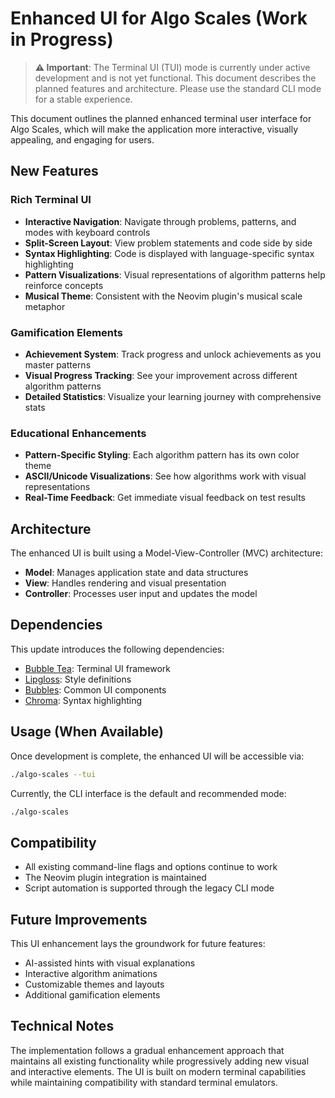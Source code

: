 # Enhanced UI for Algo Scales (Work in Progress)

> **⚠️ Important**: The Terminal UI (TUI) mode is currently under active development and is not yet functional. This document describes the planned features and architecture. Please use the standard CLI mode for a stable experience.

This document outlines the planned enhanced terminal user interface for Algo Scales, which will make the application more interactive, visually appealing, and engaging for users.

## New Features

### Rich Terminal UI

- **Interactive Navigation**: Navigate through problems, patterns, and modes with keyboard controls
- **Split-Screen Layout**: View problem statements and code side by side
- **Syntax Highlighting**: Code is displayed with language-specific syntax highlighting
- **Pattern Visualizations**: Visual representations of algorithm patterns help reinforce concepts
- **Musical Theme**: Consistent with the Neovim plugin's musical scale metaphor

### Gamification Elements

- **Achievement System**: Track progress and unlock achievements as you master patterns
- **Visual Progress Tracking**: See your improvement across different algorithm patterns
- **Detailed Statistics**: Visualize your learning journey with comprehensive stats

### Educational Enhancements

- **Pattern-Specific Styling**: Each algorithm pattern has its own color theme
- **ASCII/Unicode Visualizations**: See how algorithms work with visual representations
- **Real-Time Feedback**: Get immediate visual feedback on test results

## Architecture

The enhanced UI is built using a Model-View-Controller (MVC) architecture:

- **Model**: Manages application state and data structures
- **View**: Handles rendering and visual presentation
- **Controller**: Processes user input and updates the model

## Dependencies

This update introduces the following dependencies:

- [Bubble Tea](https://github.com/charmbracelet/bubbletea): Terminal UI framework
- [Lipgloss](https://github.com/charmbracelet/lipgloss): Style definitions
- [Bubbles](https://github.com/charmbracelet/bubbles): Common UI components
- [Chroma](https://github.com/alecthomas/chroma): Syntax highlighting

## Usage (When Available)

Once development is complete, the enhanced UI will be accessible via:

```bash
./algo-scales --tui
```

Currently, the CLI interface is the default and recommended mode:

```bash
./algo-scales
```

## Compatibility

- All existing command-line flags and options continue to work
- The Neovim plugin integration is maintained
- Script automation is supported through the legacy CLI mode

## Future Improvements

This UI enhancement lays the groundwork for future features:

- AI-assisted hints with visual explanations
- Interactive algorithm animations
- Customizable themes and layouts
- Additional gamification elements

## Technical Notes

The implementation follows a gradual enhancement approach that maintains all existing functionality while progressively adding new visual and interactive elements. The UI is built on modern terminal capabilities while maintaining compatibility with standard terminal emulators.
